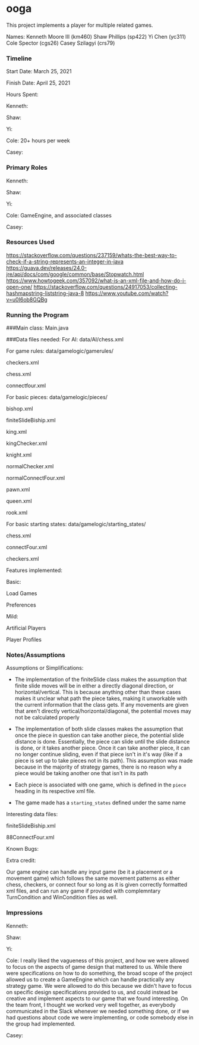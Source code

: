 ooga
====

This project implements a player for multiple related games.

Names:
Kenneth Moore III (km460)
Shaw Phillips (sp422)
Yi Chen (yc311)
Cole Spector (cgs26)
Casey Szilagyi (crs79)

### Timeline

Start Date: 
March 25, 2021

Finish Date: 
April 25, 2021

Hours Spent:

Kenneth: 

Shaw:

Yi:

Cole: 20+ hours per week

Casey:


### Primary Roles

Kenneth:

Shaw:

Yi:

Cole: GameEngine, and associated classes

Casey:


### Resources Used
https://stackoverflow.com/questions/237159/whats-the-best-way-to-check-if-a-string-represents-an-integer-in-java
https://guava.dev/releases/24.0-jre/api/docs/com/google/common/base/Stopwatch.html
https://www.howtogeek.com/357092/what-is-an-xml-file-and-how-do-i-open-one/
https://stackoverflow.com/questions/24917053/collecting-hashmapstring-liststring-java-8
https://www.youtube.com/watch?v=u0I6ob8GQBg

### Running the Program

###Main class:
Main.java

###Data files needed: 
For AI: 
data/AI/chess.xml

For game rules:
data/gamelogic/gamerules/

checkers.xml

chess.xml

connectfour.xml

For basic pieces:
data/gamelogic/pieces/

bishop.xml

finiteSlideBiship.xml

king.xml

kingChecker.xml

knight.xml

normalChecker.xml

normalConnectFour.xml

pawn.xml

queen.xml

rook.xml

For basic starting states:
data/gamelogic/starting_states/

chess.xml

connectFour.xml

checkers.xml

Features implemented:

Basic:

Load Games

Preferences

Mild:

Artificial Players

Player Profiles




### Notes/Assumptions

Assumptions or Simplifications:
-  The implementation of the finiteSlide class makes the assumption that finite slide moves will be in either a directly
diagonal direction, or horizontal/vertical. This is because anything other than these cases makes
it unclear what path the piece takes, making it unworkable with the current information that the
class gets. If any movements are given that aren't directly vertical/horizontal/diagonal, the potential 
   moves may not be calculated properly

- The implementation of both slide classes makes the assumption that once the piece in question can take
another piece, the potential slide distance is done. Essentially, the piece can slide until
  the slide distance is done, or it takes another piece. Once it can take another piece,
  it can no longer continue sliding, even if that piece isn't in it's way (like if a piece
  is set up to take pieces not in its path). This assumption was made because in the majority
  of strategy games, there is no reason why a piece would be taking another one that
  isn't in its path
  
- Each piece is associated with one game, which is defined in the ``piece`` heading in its respective xml file.

- The game made has a ``starting_states`` defined under the same name

Interesting data files:

finiteSlideBiship.xml

88ConnectFour.xml

Known Bugs:

Extra credit:

Our game engine can handle any input game (be it a placement or a movement game) which follows the same movement patterns as either chess, checkers, or connect four so long as it is given correctly formatted xml files, and can run any game if provided with complemntary TurnCondition and WinCondition files as well.

### Impressions

Kenneth:

Shaw:

Yi:

Cole: 
  I really liked the vagueness of this project, and how we were allowed to focus on the aspects of game design that mattered to us.  While there were specifications on how to do something, the broad scope of the project allowed us to create a GameEngine which can handle practically any strategy game.  We were allowed to do this because we didn't have to focus on specific design specifications provided to us, and could instead be creative and implement aspects to our game that we found interesting.  On the team front, I thought we worked very well together, as everybody communicated in the Slack whenever we needed something done, or if we had questions about code we were implementing, or code somebody else in the group had implemented.

Casey:
